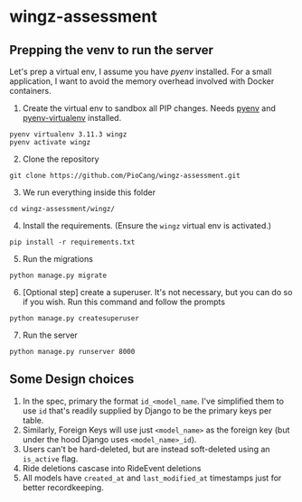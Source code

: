 # wingz-assessment
## Prepping the venv to run the server
Let's prep a virtual env, I assume you have *pyenv* installed.
For a small application, I want to avoid the memory overhead involved with Docker containers.

1. Create the virtual env to sandbox all PIP changes. Needs [pyenv](https://formulae.brew.sh/formula/pyenv) and [pyenv-virtualenv](https://formulae.brew.sh/formula/pyenv-virtualenv) installed.
```
pyenv virtualenv 3.11.3 wingz
pyenv activate wingz
```

2. Clone the repository
```
git clone https://github.com/PioCang/wingz-assessment.git
```

3. We run everything inside this folder
```
cd wingz-assessment/wingz/
```

4. Install the requirements. (Ensure the `wingz` virtual env is activated.)
```
pip install -r requirements.txt
```

5. Run the migrations
```
python manage.py migrate
```

6. [Optional step] create a superuser. It's not necessary, but you can do so if you wish. Run this command and follow the prompts
```
python manage.py createsuperuser
```

7. Run the server
```
python manage.py runserver 8000
```


## Some Design choices
1. In the spec, primary the format `id_<model_name`. I've simplified them to use `id` that's readily supplied by Django to be the primary keys per table.
2. Similarly, Foreign Keys will use just `<model_name>` as the foreign key (but under the hood Django uses `<model_name>_id`).
3. Users can't be hard-deleted, but are instead soft-deleted using an `is_active` flag.
4. Ride deletions cascase into RideEvent deletions
5. All models have `created_at` and `last_modified_at` timestamps just for better recordkeeping.
